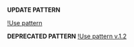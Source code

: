 **UPDATE PATTERN**


[!Use pattern](https://github.com/ICCD-MiBACT/ArCo/blob/DEV-1.3.0/ArCo-release/test/2.0/Use/Use-Pattern.png)


**DEPRECATED PATTERN**
[!Use pattern v.1.2](https://github.com/ICCD-MiBACT/ArCo/blob/DEV-1.3.0/ArCo-release/test/2.0/Use/Use-versione%201.2.png)
